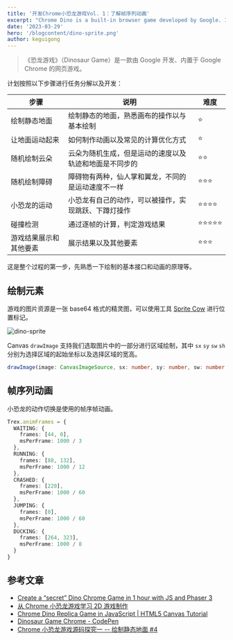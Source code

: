 ```yaml
---
title: '开发Chrome小恐龙游戏Vol. 1：了解帧序列动画'
excerpt: "Chrome Dino is a built-in browser game developed by Google. It's small and great for learning Canvas and game development."
date: '2023-03-29'
hero: '/blogcontent/dino-sprite.png'
author: keguigong
---
```


> 《恐龙游戏》（Dinosaur Game）是一款由 Google 开发、内置于 Google Chrome 的网页游戏。

计划按照以下步骤进行任务分解以及开发：

| 步骤                   | 说明                                                   | 难度            |
| ---------------------- | ------------------------------------------------------ | --------------- |
| 绘制静态地面           | 绘制静态的地面，熟悉画布的操作以与基本绘制             | ⭐️             |
| 让地面运动起来         | 如何制作动画以及常见的计算优化方式                     | ⭐️             |
| 随机绘制云朵           | 云朵为随机生成，但是运动的速度以及轨迹和地面是不同步的 | ⭐️⭐️          |
| 随机绘制障碍           | 障碍物有两种，仙人掌和翼龙，不同的是运动速度不一样     | ⭐️⭐️⭐️       |
| 小恐龙的运动           | 小恐龙有自己的动作，可以被操作，实现跳跃、下蹲灯操作   | ⭐️⭐️⭐️⭐️    |
| 碰撞检测               | 通过逐帧的计算，判定游戏结果                           | ⭐️⭐️⭐️⭐️⭐️ |
| 游戏结果展示和其他要素 | 展示结果以及其他要素                                   | ⭐️⭐️⭐️       |

这是整个过程的第一步，先熟悉一下绘制的基本接口和动画的原理等。

## 绘制元素

游戏的图片资源是一张 base64 格式的精灵图，可以使用工具 [Sprite Cow](http://www.spritecow.com/) 进行位置标记。

![dino-sprite](/blogcontent/dino-sprite.png)

Canvas `drawImage` 支持我们选取图片中的一部分进行区域绘制，其中 `sx` `sy` `sw` `sh` 分别为选择区域的起始坐标以及选择区域的宽高。

```ts
drawImage(image: CanvasImageSource, sx: number, sy: number, sw: number, sh: number, dx: number, dy: number, dw: number, dh: number): void
```

## 帧序列动画

小恐龙的动作切换是使用的帧序帧动画。

```ts title="Trex.ts" showLineNumbers
Trex.animFrames = {
  WAITING: {
    frames: [44, 0],
    msPerFrame: 1000 / 3
  },
  RUNNING: {
    frames: [88, 132],
    msPerFrame: 1000 / 12
  },
  CRASHED: {
    frames: [220],
    msPerFrame: 1000 / 60
  },
  JUMPING: {
    frames: [0],
    msPerFrame: 1000 / 60
  },
  DUCKING: {
    frames: [264, 323],
    msPerFrame: 1000 / 8
  }
}
```

## 参考文章

- [Create a “secret” Dino Chrome Game in 1 hour with JS and Phaser 3](https://codeburst.io/create-a-secret-dino-chrome-game-in-1-hour-with-js-and-phaser-3-2caebb1abe2a)
- [从 Chrome 小恐龙游戏学习 2D 游戏制作](https://cloud.tencent.com/developer/article/1735228)
- [Chrome Dino Replica Game in JavaScript | HTML5 Canvas Tutorial](https://morioh.com/p/683df3b011b7)
- [Dinosaur Game Chrome - CodePen](https://codepen.io/MysticReborn/pen/rygqao)
- [Chrome 小恐龙游戏源码探究一 -- 绘制静态地面 #4](https://github.com/liuyib/blog/issues/4)
